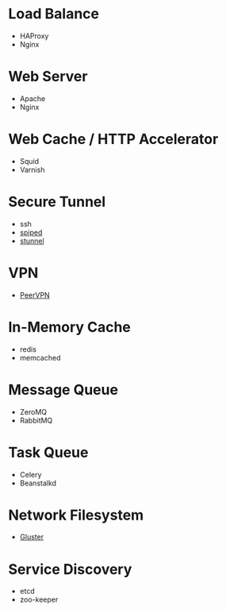 # Load Balance

- HAProxy
- Nginx

# Web Server

- Apache
- Nginx

# Web Cache / HTTP Accelerator

- Squid
- Varnish

# Secure Tunnel

- ssh
- [spiped][]
- [stunnel][]

# VPN

- [PeerVPN][]

# In-Memory Cache

- redis
- memcached

# Message Queue

- ZeroMQ
- RabbitMQ

# Task Queue

- Celery
- Beanstalkd

# Network Filesystem

- [Gluster][] 

# Service Discovery

- etcd
- zoo-keeper

[celery]: http://www.celeryproject.org/ "Distributed Task Queue"
[beanstalkd]: http://kr.github.io/beanstalkd/ "Beanstalk is a simple, fast work queue"

[stunnel]: https://www.stunnel.org
[spiped]: http://www.tarsnap.com/spiped.html

[PeerVPN]: https://peervpn.net/
[Gluster]: https://www.gluster.org/
